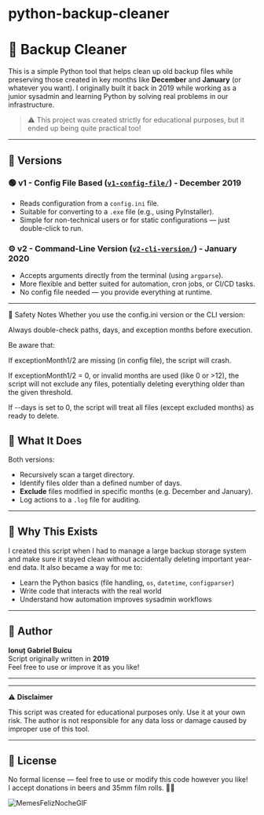 # python-backup-cleaner
# 🧹 Backup Cleaner

This is a simple Python tool that helps clean up old backup files while preserving those created in key months like **December** and **January** (or whatever you want). I originally built it back in 2019 while working as a junior sysadmin and learning Python by solving real problems in our infrastructure.

> ⚠️ This project was created strictly for educational purposes, but it ended up being quite practical too!

---

## 📂 Versions

### 🟢 v1 - Config File Based ([`v1-config-file/`](./v1)) - December 2019
- Reads configuration from a `config.ini` file.
- Suitable for converting to a `.exe` file (e.g., using PyInstaller).
- Simple for non-technical users or for static configurations — just double-click to run.


### ⚙️ v2 - Command-Line Version ([`v2-cli-version/`](./v2)) - January 2020
- Accepts arguments directly from the terminal (using `argparse`).
- More flexible and better suited for automation, cron jobs, or CI/CD tasks.
- No config file needed — you provide everything at runtime.

---

🧯 Safety Notes
Whether you use the config.ini version or the CLI version:

Always double-check paths, days, and exception months before execution.

Be aware that:

If exceptionMonth1/2 are missing (in config file), the script will crash.

If exceptionMonth1/2 = 0, or invalid months are used (like 0 or >12), the script will not exclude any files, potentially deleting everything older than the given threshold.

If --days is set to 0, the script will treat all files (except excluded months) as ready to delete.


## 🔧 What It Does

Both versions:
- Recursively scan a target directory.
- Identify files older than a defined number of days.
- **Exclude** files modified in specific months (e.g. December and January).
- Log actions to a `.log` file for auditing.

---

## 🧪 Why This Exists

I created this script when I had to manage a large backup storage system and make sure it stayed clean without accidentally deleting important year-end data. It also became a way for me to:
- Learn the Python basics (file handling, `os`, `datetime`, `configparser`)
- Write code that interacts with the real world
- Understand how automation improves sysadmin workflows

---

## 👤 Author

**Ionuț Gabriel Buicu**  
Script originally written in **2019**  
Feel free to use or improve it as you like!

---

---

⚠️ **Disclaimer**

This script was created for educational purposes only. Use it at your own risk.
The author is not responsible for any data loss or damage caused by improper use of this tool.

---

## 🪪 License

No formal license — feel free to use or modify this code however you like!  
I accept donations in beers and 35mm film rolls. 🍻📸

![MemesFelizNocheGIF](https://github.com/user-attachments/assets/3dfa2abe-f5d5-49a8-9a1f-3d3427432849)


